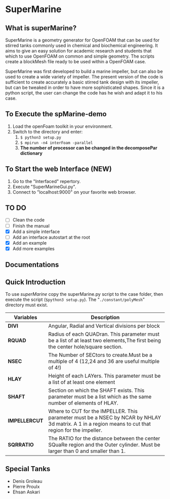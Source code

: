# SuperMarine

## What is superMarine?
SuperMarine is a geometry generator for OpenFOAM that can be used for stirred tanks commonly used in chemical and biochemical engineering.
It aims to give an easy solution for academic research and students that which to use OpenFOAM on common and simple geometry.
The scripts create a blockMesh file ready to be used within a OpenFOAM case.

SuperMarine was first developed to build a marine impeller, but can also be used to create a wide variety of impeller.
The present version of the code is sufficient to create accurately a basic stirred tank design with its impeller,
but can be tweaked in order to have more sophisticated shapes.
Since it is a python script, the user can change the code has he wish and adapt it to his case.

## To Execute the spMarine-demo
1. Load the openFoam toolkit in your environment.
1. Switch to the directory and enter:
	1. `$ python3 setup.py`
	1. `$ mpirun -n4 interFoam -parallel`
	1. **The number of processor can be changed in the decomposePar dictionary**
	
## To Start the web Interface (**NEW**)
1. Go to the "Interfaced" repertory.
1. Execute "SuperMarineGui.py". 
1. Connect to "localhost:9000" on your favorite web browser.

## TO DO
- [ ] Clean the code
- [ ] Finish the manual
- [x] Add a simple interface
- [ ] Add an interface autostart at the root
- [x] Add an example
- [x] Add more examples

## Documentations

## Quick Introduction
To use *superMarine* copy the superMarine.py script to the case folder, then execute the script (`$python3 setup.py`).
The "`./constant/polyMesh`" directory must exist.

| Variables | Description |
|-----------|-------------|
| **DIVI** |  Angular, Radial and Vertical divisions per block |
| **RQUAD** | Radius of each QUADran. This parameter must be a list of at least two elements,The first being the center hole/square section. |
| **NSEC** |  The Number of SECtors to create.Must be a multiple of 4 (12,24 and 36 are useful multiple of 4!) |
| **HLAY** |    Height of each LAYers. This parameter must be a list of at least one element |
| **SHAFT** | Section on which the SHAFT exists. This parameter must be a list which as the same number of elements of HLAY. |
| **IMPELLERCUT** |   Where to CUT for the IMPELLER. This parameter must be a NSEC by NCAR by NHLAY 3d matrix. A 1 in a region means to cut that region for the impeller. |
| **SQRRATIO** | The RATIO for the distance between the center SQuaRe region and the Outer cylinder. Must be larger than 0 and smaller than 1. |

## Special Tanks
- Denis Groleau
- Pierre Proulx
- Ehsan Askari

